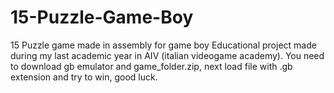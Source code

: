 # 15-Puzzle-Game-Boy
15 Puzzle game made in assembly for game boy
Educational project made during my last academic year in AIV (italian videogame academy).
You need to download gb emulator and game_folder.zip, next load file with .gb extension and try to win, good luck.
